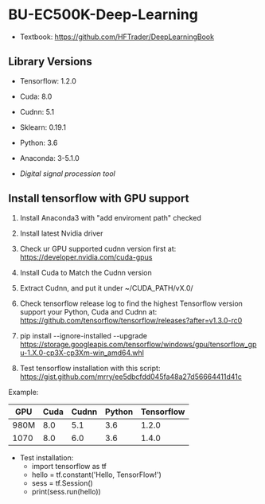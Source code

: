 # BU-EC500K-Deep-Learning

* Textbook: https://github.com/HFTrader/DeepLearningBook

## Library Versions

* Tensorflow: 1.2.0

* Cuda: 8.0

* Cudnn: 5.1

* Sklearn: 0.19.1

* Python: 3.6

* Anaconda: 3-5.1.0

* _Digital signal procession tool_

## Install tensorflow with GPU support

1. Install Anaconda3 with "add enviroment path" checked

2. Install latest Nvidia driver

3. Check ur GPU supported cudnn version first at: https://developer.nvidia.com/cuda-gpus

3. Install Cuda to Match the Cudnn version

4. Extract Cudnn, and put it under ~/CUDA_PATH/vX.0/

5. Check tensorflow release log to find the highest Tensorflow version support your Python, Cuda and Cudnn at: https://github.com/tensorflow/tensorflow/releases?after=v1.3.0-rc0

6. pip install --ignore-installed --upgrade https://storage.googleapis.com/tensorflow/windows/gpu/tensorflow_gpu-1.X.0-cp3X-cp3Xm-win_amd64.whl

7. Test tensorflow installation with this script: https://gist.github.com/mrry/ee5dbcfdd045fa48a27d56664411d41c

Example:

| GPU | Cuda | Cudnn | Python | Tensorflow |
| --- | ---- | ----- | ------ | ---------- |
| 980M | 8.0 | 5.1 | 3.6 | 1.2.0 |
| 1070 | 8.0 | 6.0 | 3.6 | 1.4.0 |

* Test installation:
  *  import tensorflow as tf
  *  hello = tf.constant('Hello, TensorFlow!')
  *  sess = tf.Session()
  *  print(sess.run(hello))
